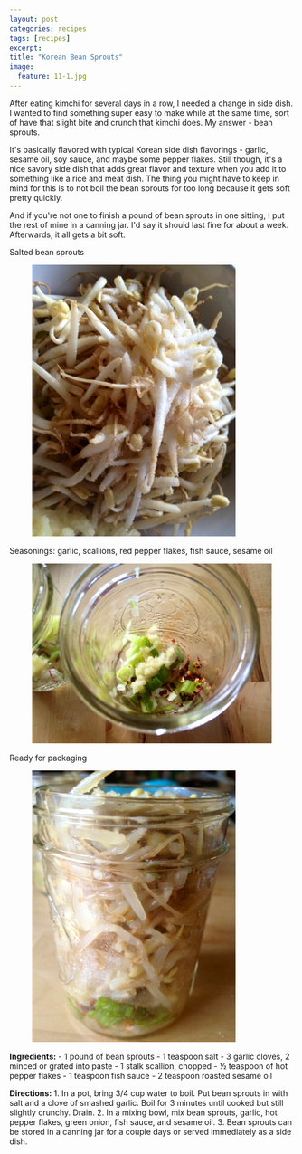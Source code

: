 ```yaml
---
layout: post
categories: recipes
tags: [recipes]
excerpt: 
title: "Korean Bean Sprouts"
image:
  feature: 11-1.jpg
---
```


After eating kimchi for several days in a row, I needed a change in side dish.  I wanted to find something super easy to make while at the same time, sort of have that slight bite and crunch that kimchi does.  My answer - bean sprouts.

It's basically flavored with typical Korean side dish flavorings - garlic, sesame oil, soy sauce, and maybe some pepper flakes.  Still though, it's a nice savory side dish that adds great flavor and texture when you add it to something like a rice and meat dish.  The thing you might have to keep in mind for this is to not boil the bean sprouts for too long because it gets soft pretty quickly.

And if you're not one to finish a pound of bean sprouts in one sitting, I put the rest of mine in a canning jar.  I'd say it should last fine for about a week.  Afterwards, it all gets a bit soft.

Salted bean sprouts

<figure> <img src='/images/11-2.jpg'> </figure>

Seasonings: garlic, scallions, red pepper flakes, fish sauce, sesame oil

<figure> <img src='/images/11-3.jpg'> </figure>

Ready for packaging

<figure> <img src='/images/11-4.jpg'> </figure>
<section class='recipe'>
<p><strong>Ingredients:</strong>
- 1 pound of bean sprouts
- 1 teaspoon salt
- 3 garlic cloves, 2 minced or grated into paste
- 1 stalk scallion, chopped
- ½ teaspoon of hot pepper flakes
- 1 teaspoon fish sauce
- 2 teaspoon roasted sesame oil</p>

<p><strong>Directions:</strong>
1.	In a pot, bring 3/4 cup water to boil.  Put bean sprouts in with salt and a clove of smashed garlic.  Boil for 3 minutes until cooked but still slightly crunchy.  Drain.
2.	In a mixing bowl, mix bean sprouts, garlic, hot pepper flakes, green onion, fish sauce, and sesame oil.
3.	Bean sprouts can be stored in a canning jar for a couple days or served immediately as a side dish.</p></section>